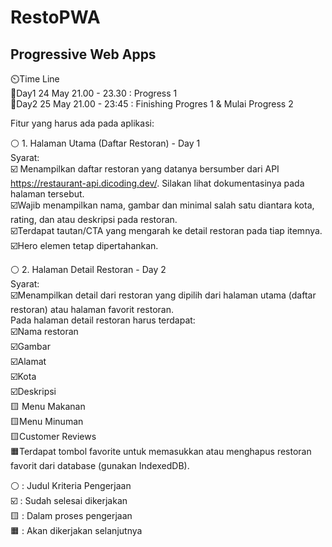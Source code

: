 # RestoPWA
## Progressive Web Apps

⏲️Time Line  
📆Day1 24 May 21.00 - 23.30 : Progress 1  
📆Day2 25 May 21.00 - 23:45 : Finishing Progres 1 & Mulai Progress 2  

Fitur yang harus ada pada aplikasi:  

⚪ 1. Halaman Utama (Daftar Restoran) - Day 1  
  Syarat:  
  ☑️ Menampilkan daftar restoran yang datanya bersumber dari API https://restaurant-api.dicoding.dev/. Silakan lihat dokumentasinya pada halaman tersebut.  
  ☑️Wajib menampilkan nama, gambar dan minimal salah satu diantara kota, rating, dan atau deskripsi pada restoran.  
  ☑️Terdapat tautan/CTA yang mengarah ke detail restoran pada tiap itemnya.  
  ☑️Hero elemen tetap dipertahankan.  
  
  
⚪ 2. Halaman Detail Restoran - Day 2  
  Syarat:  
  ☑️Menampilkan detail dari restoran yang dipilih dari halaman utama (daftar restoran) atau halaman favorit restoran.  
  Pada halaman detail restoran harus terdapat:  
      ☑️Nama restoran  
      ☑️Gambar  
      ☑️Alamat  
      ☑️Kota  
      ☑️Deskripsi  
      🟨 Menu Makanan  
      🟨Menu Minuman  
      🟨Customer Reviews  
  🟧Terdapat tombol favorite untuk memasukkan atau menghapus restoran favorit dari database (gunakan IndexedDB).  
  
    
    

⚪ : Judul Kriteria Pengerjaan  
☑️ : Sudah selesai dikerjakan  
🟨 : Dalam proses pengerjaan  
🟧 : Akan dikerjakan selanjutnya  
